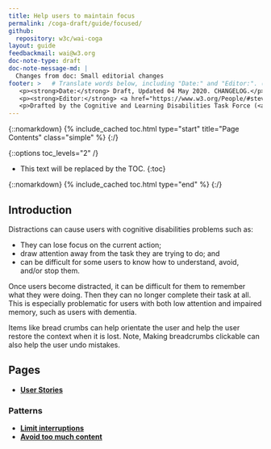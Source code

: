 ```yaml
---
title: Help users to maintain focus
permalink: /coga-draft/guide/focused/
github:
  repository: w3c/wai-coga
layout: guide
feedbackmail: wai@w3.org
doc-note-type: draft
doc-note-message-md: |
  Changes from doc: Small editorial changes
footer: >   # Translate words below, including "Date:" and "Editor:". (Do not update the date.)
   <p><strong>Date:</strong> Draft, Updated 04 May 2020. CHANGELOG.</p>
   <p><strong>Editor:</strong> <a href="https://www.w3.org/People/#stevelee">Steve Lee</a>.</p>
   <p>Drafted by the Cognitive and Learning Disabilities Task Force (<a href="https://www.w3.org/WAI/GL/task-forces/coga/">CoGa TF</a>) for the Accessible Platform Architecture Working Group (<a href="https://www.w3.org/WAI/GL/">APA</a>) and Accessibility Guidelines Working Group (<a href="https://www.w3.org/WAI/APA/">AGWG</a>) with support from the <abbr title="European Commission">EC</abbr> <a href="https://www.w3.org/WAI/about/projects/easy-reading/">Easy Reading project</a>.</p>
---
```


{::nomarkdown}
{% include_cached toc.html type="start" title="Page Contents" class="simple" %}
{:/}

{::options toc_levels="2" /}

- This text will be replaced by the TOC.
  {:toc}

{::nomarkdown}
{% include_cached toc.html type="end" %}
{:/}

## Introduction

Distractions can cause users with cognitive disabilities problems such as:

- They can lose focus on the current action;
- draw attention away from the task they are trying to do; and
- can be difficult for some users to know how to understand, avoid, and/or stop them.

Once users become distracted, it can be difficult for them to remember what they were doing. Then they can no longer complete their task at all. This is especially problematic for users with both low attention and impaired memory, such as users with dementia.

Items like bread crumbs can help orientate the user and help the user restore the context when it is lost. Note, Making breadcrumbs clickable can also help the user undo mistakes.

## Pages

- **[User Stories](./stories)**

### Patterns

- **[Limit interruptions](./avoid-interruptions)**
- **[Avoid too much content](./limit-content)**
